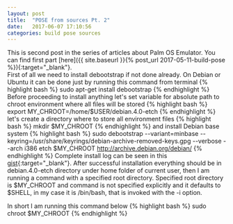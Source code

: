 ```yaml
---
layout: post
title:  "POSE from sources Pt. 2"
date:   2017-06-07 17:10:56
categories: build pose sources
---
```


This is second post in the series of articles about Palm OS Emulator. You can find first part [here]({{ site.baseurl }}{% post_url 2017-05-11-build-pose %}){:target="_blank"}.  
First of all we need to install debootstrap if not done already. On Debian or Ubuntu it can be done just by running this command from terminal {% highlight bash %}
sudo apt-get install debootstrap
{% endhighlight %}
Before proceeding to install anything let's set variable for absolute path to chroot environment where all files will be stored {% highlight bash %}
export MY_CHROOT=/home/$USER/debian.4.0-etch
{% endhighlight %}
let's create a directory where to store all environment files
{% highlight bash %}
mkdir $MY_CHROOT
{% endhighlight %}
and install Debian base system
{% highlight bash %}
sudo debootstrap --variant=minbase --keyring=/usr/share/keyrings/debian-archive-removed-keys.gpg --verbose --arch i386 etch $MY_CHROOT http://archive.debian.org/debian/
{% endhighlight %}
Complete install log can be seen in this [gist](https://gist.github.com/handheldbreadcrumbs/af702fabc6f0c4407b059648faa2e5ee#file-debian-base-install-log){:target="_blank"}. After successful installation everything should be in debian.4.0-etch directory under home folder of current user, then I am running a command with a specified root directory. Specified root directory is $MY_CHROOT and command is not specified explicitly and it defaults to $SHELL, in my case it is /bin/bash, that is invoked with the -i option.
 
In short I am running this command below
{% highlight bash %}
sudo chroot $MY_CHROOT
{% endhighlight %}

